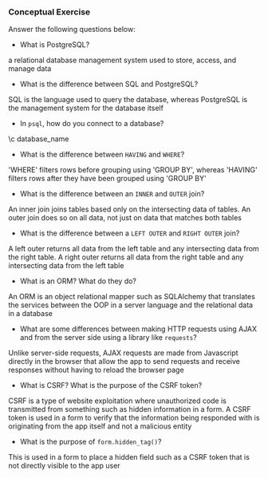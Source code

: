 ### Conceptual Exercise

Answer the following questions below:

- What is PostgreSQL?

a relational database management system used to store, access, and manage data


- What is the difference between SQL and PostgreSQL?

SQL is the language used to query the database, whereas PostgreSQL is the management system for the database itself


- In `psql`, how do you connect to a database?

\c database_name


- What is the difference between `HAVING` and `WHERE`?

'WHERE' filters rows before grouping using 'GROUP BY', whereas 'HAVING' filters rows after they have been grouped using 'GROUP BY'


- What is the difference between an `INNER` and `OUTER` join?

An inner join joins tables based only on the intersecting data of tables. An outer join does so on all data, not just on data that matches both tables


- What is the difference between a `LEFT OUTER` and `RIGHT OUTER` join?

A left outer returns all data from the left table and any intersecting data from the right table. A right outer returns all data from the right table and any intersecting data from the left table


- What is an ORM? What do they do?

An ORM is an object relational mapper such as SQLAlchemy that translates the services between the OOP in a server language and the relational data in a database


- What are some differences between making HTTP requests using AJAX 
  and from the server side using a library like `requests`?


Unlike server-side requests, AJAX requests are made from Javascript directly in the browser that allow the app to send requests and receive responses without having to reload the browser page

- What is CSRF? What is the purpose of the CSRF token?

CSRF is a type of website exploitation where unauthorized code is transmitted from something such as hidden information in a form. A CSRF token is used in a form to verify that the information being responded with is originating from the app itself and not a malicious entity


- What is the purpose of `form.hidden_tag()`?


This is used in a form to place a hidden field such as a CSRF token that is not directly visible to the app user
